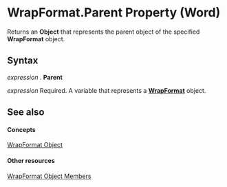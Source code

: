 
# WrapFormat.Parent Property (Word)

Returns an  **Object** that represents the parent object of the specified **WrapFormat** object.


## Syntax

 _expression_ . **Parent**

 _expression_ Required. A variable that represents a **[WrapFormat](08396db4-f8e0-12fd-2b9f-3a0a61169ac4.md)** object.


## See also


#### Concepts


[WrapFormat Object](08396db4-f8e0-12fd-2b9f-3a0a61169ac4.md)
#### Other resources


[WrapFormat Object Members](7e65a038-1d96-5111-ab5e-de50ac2a7c45.md)
